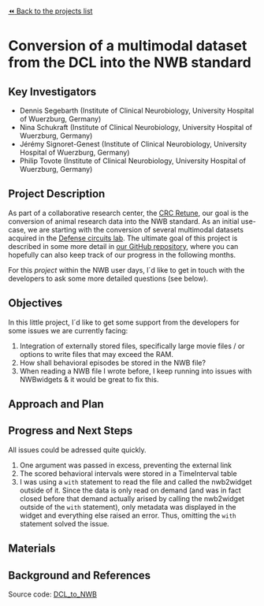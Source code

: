 [:rewind: Back to the projects list](../../README.md#ProjectsList)

<!-- For information on how to write GitHub .md files see https://guides.github.com/features/mastering-markdown/ -->

# Conversion of a multimodal dataset from the DCL into the NWB standard

## Key Investigators

- Dennis Segebarth (Institute of Clinical Neurobiology, University Hospital of Wuerzburg, Germany)
- Nina Schukraft (Institute of Clinical Neurobiology, University Hospital of Wuerzburg, Germany)
- Jérémy Signoret-Genest (Institute of Clinical Neurobiology, University Hospital of Wuerzburg, Germany)
- Philip Tovote (Institute of Clinical Neurobiology, University Hospital of Wuerzburg, Germany)

## Project Description

As part of a collaborative research center, the [CRC Retune](https://retune.science/), our goal is the conversion of animal research data into the NWB standard.
As an initial use-case, we are starting with the conversion of several multimodal datasets acquired in the [Defense circuits lab](https://www.defense-circuits-lab.com/).
The ultimate goal of this project is described in some more detail in [our GitHub repository](https://github.com/DSegebarth/DCL_to_NWB), 
where you can hopefully can also keep track of our progress in the following months.

For this *project* within the NWB user days, I´d like to get in touch with the developers to ask some more detailed questions (see below).

## Objectives

<!-- Briefly describe the objectives of your project. What would you like to achive?-->

In this little project, I´d like to get some support from the developers for some issues we are currently facing:

1. Integration of externally stored files, specifically large movie files / or options to write files that may exceed the RAM.
2. How shall behavioral episodes be stored in the NWB file?
3. When reading a NWB file I wrote before, I keep running into issues with NWBwidgets & it would be great to fix this.
<!-- 1. Objective A. Describe it in 1-2 sentences.-->
<!-- 1. Objective B. Describe it in 1-2 sentences.-->
<!-- 1. ...-->

## Approach and Plan

<!-- 1. Describe the steps of your planned approach to reach the objectives.-->
<!-- 1. ... -->
<!-- 1. ... -->

## Progress and Next Steps

All issues could be adressed quite quickly.

1. One argument was passed in excess, preventing the external link
2. The scored behavioral intervals were stored in a TimeInterval table 
3. I was using a `with` statement to read the file and called the nwb2widget outside of it. Since the data is only read on demand (and was in fact closed before that demand actually arised by calling the nwb2widget outside of the `with` statement), only metadata was displayed in the widget and everything else raised an error. Thus, omitting the `with` statement solved the issue.

<!--Populate this section as you are making progress before/during/after the hackathon-->
<!--Describe the progress you have made on the project,e.g., which objectives you have achieved and how.-->
<!--Describe the next steps you are planing to take to complete the project.-->

## Materials

<!--If available add links to the materials relevant to the project, e.g., the code generated for the project or data used-->
<!--If available add pictures and links to videos that demonstrate what has been accomplished.-->
<!--![Description of picture](Example2.jpg)-->

## Background and References

Source code: [DCL_to_NWB](https://github.com/DSegebarth/DCL_to_NWB)

<!--Use this space for information that may help people better understand your project, like links to papers, source code, or data ,e.g:-->
<!-- - Source code: https://github.com/YourUser/YourRepository -->
<!-- - Documentation: https://link.to.docs -->
<!-- - Test data: https://link.to.test.data -->
